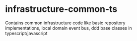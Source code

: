 # infrastructure-common-ts
Contains common infrastructure code like basic repository implementations, local domain event bus, ddd base classes in typescript/javascript
